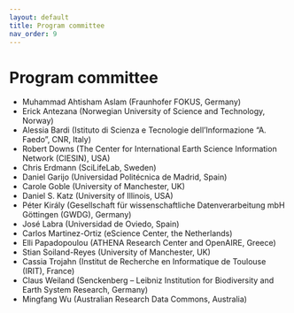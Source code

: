 ```yaml
---
layout: default
title: Program committee
nav_order: 9
---
```


# Program committee

* Muhammad Ahtisham Aslam (Fraunhofer FOKUS, Germany)
* Erick Antezana (Norwegian University of Science and Technology, Norway)
* Alessia Bardi (Istituto di Scienza e Tecnologie dell’Informazione “A. Faedo”, CNR, Italy)
* Robert Downs (The Center for International Earth Science Information Network (CIESIN), USA)
* Chris Erdmann (SciLifeLab, Sweden)
* Daniel Garijo (Universidad Politécnica de Madrid, Spain)
* Carole Goble (University of Manchester, UK)
* Daniel S. Katz (University of Illinois, USA)
* Péter Király (Gesellschaft für wissenschaftliche Datenverarbeitung mbH Göttingen (GWDG), Germany)
* José Labra (Universidad de Oviedo, Spain)
* Carlos Martinez-Ortiz (eScience Center, the Netherlands)
* Elli Papadopoulou (ATHENA Research Center and OpenAIRE, Greece)
* Stian Soiland-Reyes (University of Manchester, UK)
* Cassia Trojahn (Institut de Recherche en Informatique de Toulouse (IRIT), France)
* Claus Weiland (Senckenberg – Leibniz Institution for Biodiversity and Earth System Research, Germany)
* Mingfang Wu (Australian Research Data Commons, Australia)
